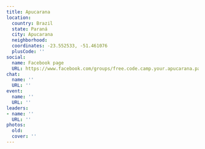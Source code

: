 ```yaml
---
title: Apucarana
location:
  country: Brazil
  state: Paraná
  city: Apucarana
  neighborhood: 
  coordinates: -23.552533, -51.461076
  plusCode: ''
social:
  name: Facebook page
  URL: https://www.facebook.com/groups/free.code.camp.your.apucarana.parana
chat:
  name: ''
  URL: ''
event:
  name: ''
  URL: ''
leaders:
- name: ''
  URL: ''
photos:
  old: 
  cover: ''
---
```

